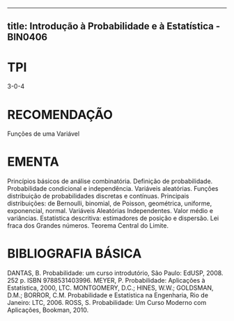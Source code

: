 
---
title: Introdução à Probabilidade e à Estatística - BIN0406 
---

# TPI

3-0-4

# RECOMENDAÇÃO

Funções de uma Variável

# EMENTA

Princípios básicos de análise combinatória. Definição de probabilidade. Probabilidade condicional e independência. Variáveis aleatórias. Funções distribuição de probabilidades discretas e contínuas. Principais distribuições: de Bernoulli, binomial, de Poisson, geométrica, uniforme, exponencial, normal. Variáveis Aleatórias Independentes. Valor médio e variâncias. Estatística descritiva: estimadores de posição e dispersão. Lei fraca dos Grandes números. Teorema Central do Limite.

# BIBLIOGRAFIA BÁSICA

DANTAS, B. Probabilidade: um curso introdutório, São Paulo: EdUSP, 2008. 252 p. ISBN 9788531403996.
MEYER, P. Probabilidade: Aplicações à Estatística, 2000, LTC.
MONTGOMERY, D.C.; HINES, W.W.; GOLDSMAN, D.M.; BORROR, C.M. Probabilidade e Estatística na Engenharia, Rio de Janeiro: LTC, 2006.
ROSS, S. Probabilidade: Um Curso Moderno com Aplicações, Bookman, 2010.
        